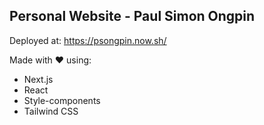## Personal Website - Paul Simon Ongpin

Deployed at: https://psongpin.now.sh/

Made with ❤️ using:

- Next.js
- React
- Style-components
- Tailwind CSS
